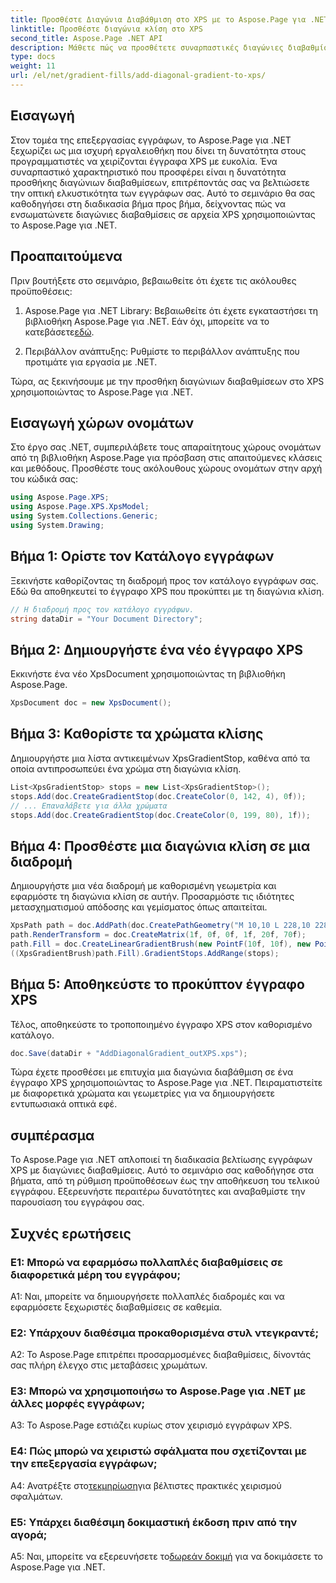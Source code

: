 ```yaml
---
title: Προσθέστε Διαγώνια Διαβάθμιση στο XPS με το Aspose.Page για .NET
linktitle: Προσθέστε διαγώνια κλίση στο XPS
second_title: Aspose.Page .NET API
description: Μάθετε πώς να προσθέτετε συναρπαστικές διαγώνιες διαβαθμίσεις σε έγγραφα XPS χρησιμοποιώντας το Aspose.Page για .NET. Αναβαθμίστε τις οπτικές σας παρουσιάσεις χωρίς κόπο.
type: docs
weight: 11
url: /el/net/gradient-fills/add-diagonal-gradient-to-xps/
---
```

## Εισαγωγή

Στον τομέα της επεξεργασίας εγγράφων, το Aspose.Page για .NET ξεχωρίζει ως μια ισχυρή εργαλειοθήκη που δίνει τη δυνατότητα στους προγραμματιστές να χειρίζονται έγγραφα XPS με ευκολία. Ένα συναρπαστικό χαρακτηριστικό που προσφέρει είναι η δυνατότητα προσθήκης διαγώνιων διαβαθμίσεων, επιτρέποντάς σας να βελτιώσετε την οπτική ελκυστικότητα των εγγράφων σας. Αυτό το σεμινάριο θα σας καθοδηγήσει στη διαδικασία βήμα προς βήμα, δείχνοντας πώς να ενσωματώνετε διαγώνιες διαβαθμίσεις σε αρχεία XPS χρησιμοποιώντας το Aspose.Page για .NET.

## Προαπαιτούμενα

Πριν βουτήξετε στο σεμινάριο, βεβαιωθείτε ότι έχετε τις ακόλουθες προϋποθέσεις:

1.  Aspose.Page για .NET Library: Βεβαιωθείτε ότι έχετε εγκαταστήσει τη βιβλιοθήκη Aspose.Page για .NET. Εάν όχι, μπορείτε να το κατεβάσετε[εδώ](https://releases.aspose.com/page/net/).

2. Περιβάλλον ανάπτυξης: Ρυθμίστε το περιβάλλον ανάπτυξης που προτιμάτε για εργασία με .NET.

Τώρα, ας ξεκινήσουμε με την προσθήκη διαγώνιων διαβαθμίσεων στο XPS χρησιμοποιώντας το Aspose.Page για .NET.

## Εισαγωγή χώρων ονομάτων

Στο έργο σας .NET, συμπεριλάβετε τους απαραίτητους χώρους ονομάτων από τη βιβλιοθήκη Aspose.Page για πρόσβαση στις απαιτούμενες κλάσεις και μεθόδους. Προσθέστε τους ακόλουθους χώρους ονομάτων στην αρχή του κώδικά σας:

```csharp
using Aspose.Page.XPS;
using Aspose.Page.XPS.XpsModel;
using System.Collections.Generic;
using System.Drawing;
```

## Βήμα 1: Ορίστε τον Κατάλογο εγγράφων

Ξεκινήστε καθορίζοντας τη διαδρομή προς τον κατάλογο εγγράφων σας. Εδώ θα αποθηκευτεί το έγγραφο XPS που προκύπτει με τη διαγώνια κλίση.

```csharp
// Η διαδρομή προς τον κατάλογο εγγράφων.
string dataDir = "Your Document Directory";
```

## Βήμα 2: Δημιουργήστε ένα νέο έγγραφο XPS

Εκκινήστε ένα νέο XpsDocument χρησιμοποιώντας τη βιβλιοθήκη Aspose.Page.

```csharp
XpsDocument doc = new XpsDocument();
```

## Βήμα 3: Καθορίστε τα χρώματα κλίσης

Δημιουργήστε μια λίστα αντικειμένων XpsGradientStop, καθένα από τα οποία αντιπροσωπεύει ένα χρώμα στη διαγώνια κλίση.

```csharp
List<XpsGradientStop> stops = new List<XpsGradientStop>();
stops.Add(doc.CreateGradientStop(doc.CreateColor(0, 142, 4), 0f));
// ... Επαναλάβετε για άλλα χρώματα
stops.Add(doc.CreateGradientStop(doc.CreateColor(0, 199, 80), 1f));
```

## Βήμα 4: Προσθέστε μια διαγώνια κλίση σε μια διαδρομή

Δημιουργήστε μια νέα διαδρομή με καθορισμένη γεωμετρία και εφαρμόστε τη διαγώνια κλίση σε αυτήν. Προσαρμόστε τις ιδιότητες μετασχηματισμού απόδοσης και γεμίσματος όπως απαιτείται.

```csharp
XpsPath path = doc.AddPath(doc.CreatePathGeometry("M 10,10 L 228,10 228,100 10,100"));
path.RenderTransform = doc.CreateMatrix(1f, 0f, 0f, 1f, 20f, 70f);
path.Fill = doc.CreateLinearGradientBrush(new PointF(10f, 10f), new PointF(228f, 100f));
((XpsGradientBrush)path.Fill).GradientStops.AddRange(stops);
```

## Βήμα 5: Αποθηκεύστε το προκύπτον έγγραφο XPS

Τέλος, αποθηκεύστε το τροποποιημένο έγγραφο XPS στον καθορισμένο κατάλογο.

```csharp
doc.Save(dataDir + "AddDiagonalGradient_outXPS.xps");
```

Τώρα έχετε προσθέσει με επιτυχία μια διαγώνια διαβάθμιση σε ένα έγγραφο XPS χρησιμοποιώντας το Aspose.Page για .NET. Πειραματιστείτε με διαφορετικά χρώματα και γεωμετρίες για να δημιουργήσετε εντυπωσιακά οπτικά εφέ.

## συμπέρασμα

Το Aspose.Page για .NET απλοποιεί τη διαδικασία βελτίωσης εγγράφων XPS με διαγώνιες διαβαθμίσεις. Αυτό το σεμινάριο σας καθοδήγησε στα βήματα, από τη ρύθμιση προϋποθέσεων έως την αποθήκευση του τελικού εγγράφου. Εξερευνήστε περαιτέρω δυνατότητες και αναβαθμίστε την παρουσίαση του εγγράφου σας.

## Συχνές ερωτήσεις

### Ε1: Μπορώ να εφαρμόσω πολλαπλές διαβαθμίσεις σε διαφορετικά μέρη του εγγράφου;

A1: Ναι, μπορείτε να δημιουργήσετε πολλαπλές διαδρομές και να εφαρμόσετε ξεχωριστές διαβαθμίσεις σε καθεμία.

### Ε2: Υπάρχουν διαθέσιμα προκαθορισμένα στυλ ντεγκραντέ;

A2: Το Aspose.Page επιτρέπει προσαρμοσμένες διαβαθμίσεις, δίνοντάς σας πλήρη έλεγχο στις μεταβάσεις χρωμάτων.

### Ε3: Μπορώ να χρησιμοποιήσω το Aspose.Page για .NET με άλλες μορφές εγγράφων;

A3: Το Aspose.Page εστιάζει κυρίως στον χειρισμό εγγράφων XPS.

### Ε4: Πώς μπορώ να χειριστώ σφάλματα που σχετίζονται με την επεξεργασία εγγράφων;

 A4: Ανατρέξτε στο[τεκμηρίωση](https://reference.aspose.com/page/net/)για βέλτιστες πρακτικές χειρισμού σφαλμάτων.

### Ε5: Υπάρχει διαθέσιμη δοκιμαστική έκδοση πριν από την αγορά;

 A5: Ναι, μπορείτε να εξερευνήσετε το[δωρεάν δοκιμή](https://releases.aspose.com/) για να δοκιμάσετε το Aspose.Page για .NET.